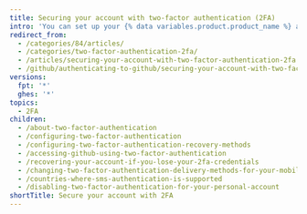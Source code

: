 ```yaml
--- 
title: Securing your account with two-factor authentication (2FA)
intro: 'You can set up your {% data variables.product.product_name %} account to require an authentication code in addition to your password when you sign in.'
redirect_from:
  - /categories/84/articles/
  - /categories/two-factor-authentication-2fa/
  - /articles/securing-your-account-with-two-factor-authentication-2fa
  - /github/authenticating-to-github/securing-your-account-with-two-factor-authentication-2fa/
versions:
  fpt: '*'
  ghes: '*'
topics:
  - 2FA
children:
  - /about-two-factor-authentication
  - /configuring-two-factor-authentication
  - /configuring-two-factor-authentication-recovery-methods
  - /accessing-github-using-two-factor-authentication
  - /recovering-your-account-if-you-lose-your-2fa-credentials
  - /changing-two-factor-authentication-delivery-methods-for-your-mobile-device
  - /countries-where-sms-authentication-is-supported
  - /disabling-two-factor-authentication-for-your-personal-account
shortTitle: Secure your account with 2FA
---
```


